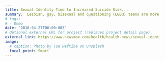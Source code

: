 ```yaml
---
title: Sexual Identity Tied to Increased Suicide Risk...
summary:  Lesbian, gay, bisexual and questioning (LGBQ) teens are more than three times as likely to attempt suicide...
# tags:
# - Demo
date: "2016-04-27T00:00:00Z"
# Optional external URL for project (replaces project detail page).
external_link: https://www.newsmax.com/health/health-news/sexual-identify-suicide-risk/2017/12/20/id/832798/
image:
  # caption: Photo by Toa Heftiba on Unsplash
  focal_point: Smart
---
```

